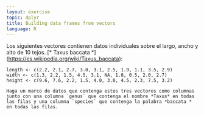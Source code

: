 ```yaml
---
layout: exercise
topic: dplyr
title: Building data frames from vectors
language: R
---
```

Los siguientes vectores contienen datos individuales sobre el largo, ancho y alto de 10 tejos.
[* Taxus baccata *] (https://es.wikipedia.org/wiki/Taxus_baccata):
```
length <- c(2.2, 2.1, 2.7, 3.0, 3.1, 2.5, 1.9, 1.1, 3.5, 2.9)
width <- c(1.3, 2.2, 1.5, 4.5, 3.1, NA, 1.8, 0.5, 2.0, 2.7)
height <- c(9.6, 7.6, 2.2, 1.5, 4.0, 3.0, 4.5, 2.3, 7.5, 3.2)

Haga un marco de datos que contenga estos tres vectores como columnas junto con una columna `genus` que contenga el nombre *Taxus* en todas las filas y una columna `species` que contenga la palabra *baccata * en todas las filas.